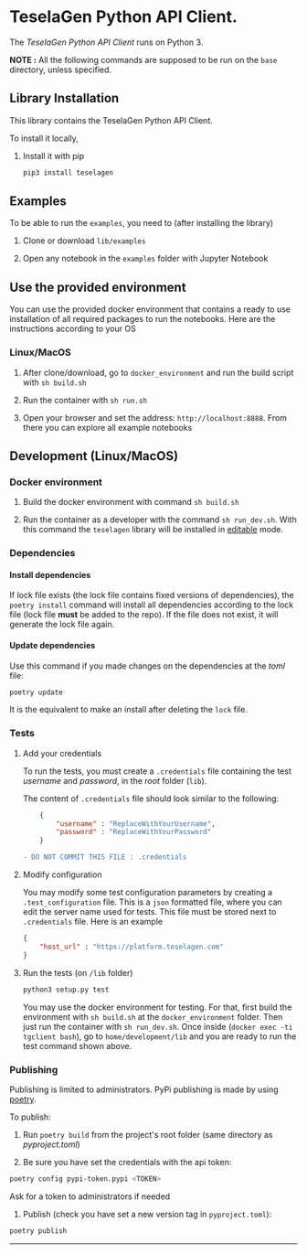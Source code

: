 # TeselaGen Python API Client.

The _TeselaGen Python API Client_ runs on Python 3.

**NOTE :** All the following commands are supposed to be run on the `base` directory, unless specified.

## Library Installation
This library contains the TeselaGen Python API Client.

To install it locally,

1. Install it with pip

    ```bash
    pip3 install teselagen
    ```

## Examples

To be able to run the `examples`, you need to (after installing the library)

1. Clone or download `lib/examples`

1. Open any notebook in the `examples` folder with Jupyter Notebook

## Use the provided environment

You can use the provided docker environment that contains a ready to use installation of all required packages to run the notebooks. Here are the instructions according to your OS

### Linux/MacOS

1. After clone/download, go to `docker_environment` and run the build script with `sh build.sh`

1. Run the container with `sh run.sh`

1. Open your browser and set the address: `http://localhost:8888`. From there you can explore all example notebooks

## Development (Linux/MacOS)

### Docker environment

1. Build the docker environment with command `sh build.sh`

2. Run the container as a developer with the command `sh run_dev.sh`. With this command the `teselagen` library will be installed in [editable](https://pip.pypa.io/en/stable/reference/pip_install/#editable-installs) mode.

### Dependencies

#### Install dependencies

If lock file exists (the lock file contains fixed versions of dependencies), the `poetry install` command will install all dependencies according to the lock file (lock file **must** be added to the repo). If the file does not exist, it will generate the lock file again.

#### Update dependencies

Use this command if you made changes on the dependencies at the *toml* file:
```bash
poetry update
```

It is the equivalent to make an install after deleting the `lock` file.

### Tests

1. Add your credentials

    To run the tests, you must create a `.credentials` file containing the test _username_ and _password_, in the _root_ folder (`lib`).

    The content of `.credentials` file should look similar to the following:

    ```JSON
        {
            "username" : "ReplaceWithYourUsername",
            "password" : "ReplaceWithYourPassword"
        }
    ````

    ```diff
    - DO NOT COMMIT THIS FILE : .credentials
    ```

1. Modify configuration

    You may modify some test configuration parameters by creating a `.test_configuration` file. This is a `json` formatted file, where you can edit the server name used for tests. This file must be stored next to `.credentials` file. Here is an example

    ```JSON
    {
	    "host_url" : "https://platform.teselagen.com"
    }
    ```

1. Run the tests (on `/lib` folder)

    ```bash
    python3 setup.py test
    ```

    You may use the docker environment for testing. For that, first build the environment with `sh build.sh` at the `docker_environment` folder. Then just run the container with `sh run_dev.sh`. Once inside (`docker exec -ti tgclient bash`), go to `home/development/lib` and you are ready to run the test command shown above.

### Publishing

Publishing is limited to administrators. PyPi publishing is made by using [poetry](https://python-poetry.org/docs/).

To publish:

1. Run `poetry build` from the project's root folder (same directory as *pyproject.toml*)

1. Be sure you have set the credentials with the api token:

```bash
poetry config pypi-token.pypi <TOKEN>
```

Ask for a token to administrators if needed

1. Publish (check you have set a new version tag in `pyproject.toml`):

```bash
poetry publish
```

---

<!--


# apply end-of-line normalization
git add --renormalize .


# attach to the container
docker exec --tty --interactive tgclient bash


# go to the lib folder
cd /home/development/lib


# validates the structure of the pyproject.toml file
poetry check


# list all available packages in the container
poetry show
# poetry show --tree
# poetry show --outdated
# poetry show --latest


# run docstrings formatter
python3 -m docformatter --recursive --wrap-summaries 119 --wrap-descriptions 119 --in-place .


# remove unused imports
python3 -m autoflake --verbose --remove-all-unused-imports --ignore-init-module-imports --recursive --in-place .


# fix exceptions
# python3 -m tryceratops --experimental --autofix .


# autopep8
python3 -m autopep8 \
         --jobs=$(nproc) \
         --diff \
         --aggressive \
         --aggressive \
         --aggressive \
         --aggressive \
         --aggressive \
         --experimental \
         --max-line-length=119 \
         --select=E26,E265,E266,E731,E711 \
         --recursive \
         .


python3 -m autopep8 \
         --jobs=$(nproc) \
         --in-place \
         --aggressive \
         --aggressive \
         --aggressive \
         --aggressive \
         --aggressive \
         --experimental \
         --max-line-length=119 \
         --select=E26,E265,E266,E731,E711 \
         --recursive \
         .


# fixit
python3 -m fixit.cli.run_rules \
       --rules CollapseIsinstanceChecksRule \
               NoInheritFromObjectRule \
               NoRedundantLambdaRule \
               NoRedundantListComprehensionRule \
               ReplaceUnionWithOptionalRule \
               RewriteToComprehensionRule \
               UseIsNoneOnOptionalRule \
               RewriteToLiteralRule \
               NoRedundantArgumentsSuperRule \
               NoRedundantFStringRule \
               UseClsInClassmethodRule \
               UseFstringRule

python3 -m fixit.cli.apply_fix \
       --skip-autoformatter \
       --rules CollapseIsinstanceChecksRule \
               NoInheritFromObjectRule \
               NoRedundantLambdaRule \
               NoRedundantListComprehensionRule \
               ReplaceUnionWithOptionalRule \
               RewriteToComprehensionRule \
               UseIsNoneOnOptionalRule \
               RewriteToLiteralRule \
               NoRedundantArgumentsSuperRule \
               NoRedundantFStringRule \
               UseClsInClassmethodRule \
               UseFstringRule


# sort imports
python3 -m isort --jobs=8 --color .


# run code formatter
python3 -m yapf --in-place --recursive --parallel .


# run flake8
flake8


# run mypy
mypy -p teselagen


# run radon
radon cc teselagen


# run tests
python3 setup.py test


# run coverage
pytest --cov="teselagen" --cov-report term:skip-covered


# run pyclean
cd /home
python3 -m pyclean --verbose --dry-run .
cd /home/development/lib


cd /home
python3 -m pyclean --verbose .
cd /home/development/lib


# run cleanpy
cd /home
python3 -m cleanpy --include-builds --include-envs --include-testing --include-metadata --verbose --dry-run .
cd /home/development/lib


cd /home
python3 -m cleanpy --include-builds --include-envs --include-testing --include-metadata --verbose .
cd /home/development/lib


-->
